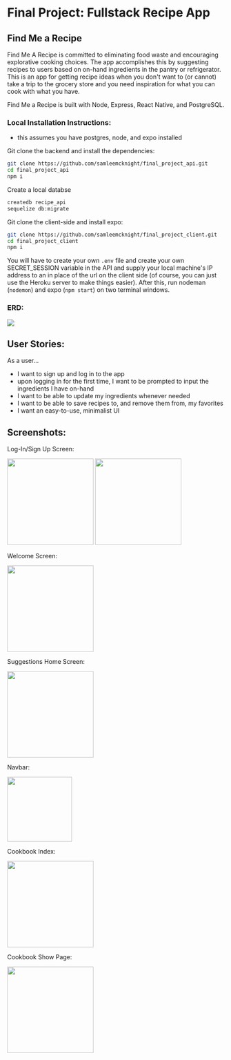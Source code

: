 # Final Project: Fullstack Recipe App

## Find Me a Recipe

Find Me A Recipe is committed to eliminating food waste and encouraging explorative cooking choices. The app accomplishes this by suggesting recipes to users based on on-hand ingredients in the pantry or refrigerator. This is an app for getting recipe ideas when you don't want to (or cannot) take a trip to the grocery store and you need inspiration for what you can cook with what you have.
 
Find Me a Recipe is built with Node, Express, React Native, and PostgreSQL. 

### Local Installation Instructions:
- this assumes you have postgres, node, and expo installed

Git clone the backend and install the dependencies:
```bash
git clone https://github.com/samleemcknight/final_project_api.git
cd final_project_api
npm i
```
Create a local databse
```bash
createdb recipe_api
sequelize db:migrate
```
Git clone the client-side and install expo:
```bash
git clone https://github.com/samleemcknight/final_project_client.git
cd final_project_client
npm i
```

You will have to create your own ``.env`` file and create your own SECRET_SESSION variable in the API and supply your local machine's IP address to an in place of the url on the client side (of course, you can just use the Heroku server to make things easier). After this, run nodeman (``nodemon``) and expo (``npm start``) on two terminal windows.

### ERD:

<img src="./public/Recipe_ERD.png" />

## User Stories:

As a user...

- I want to sign up and log in to the app
- upon logging in for the first time, I want to be prompted to input the ingredients I have on-hand
- I want to be able to update my ingredients whenever needed
- I want to be able to save recipes to, and remove them from, my favorites
- I want an easy-to-use, minimalist UI

## Screenshots:

Log-In/Sign Up Screen:

<img src="./public/login.png" width="200"/>
<img src="./public/signup.png" width="200"/>

Welcome Screen:

<img src="./public/welcome_pantry.png" width="200" />

Suggestions Home Screen:

<img src="./public/suggested_recipes.png" width="200" />

Navbar:

<img src="./public/hamburger_navbar.png" height="150" />

Cookbook Index:

<img src="./public/cookbook_index.png" width="200" />

Cookbook Show Page:

<img src="./public/cookbook_show.png" width="200" />